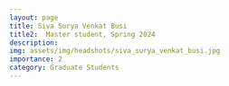 ```yaml
---
layout: page
title: Siva Surya Venkat Busi
title2:  Master student, Spring 2024
description:
img: assets/img/headshots/siva_surya_venkat_busi.jpg
importance: 2
category: Graduate Students
---
```



